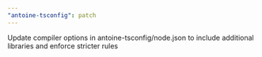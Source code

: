 ```yaml
---
"antoine-tsconfig": patch
---
```


Update compiler options in antoine-tsconfig/node.json to include additional libraries and enforce stricter rules
